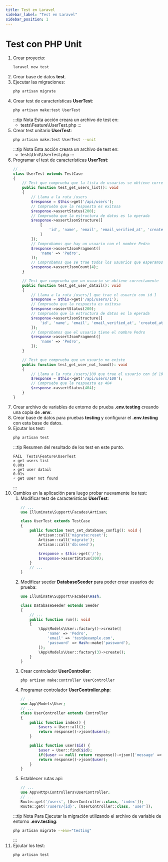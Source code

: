 ```yaml
---
title: Test en Laravel
sidebar_label: "Test en Laravel"
sidebar_position: 1
---
```


# Test con PHP Unit
1. Crear proyecto:
    ```bash
    laravel new test
    ```
2. Crear base de datos **test**.
3. Ejecutar las migraciones:
    ```bash
    php artisan migrate
    ```
4. Crear test de características **UserTest**:
    ```bash
    php artisan make:test UserTest
    ```
    :::tip Nota
    Esta acción creara un archivo de test en:
    + tests\Feature\UserTest.php
    :::
5. Crear test unitario **UserTest**:
    ```bash
    php artisan make:test UserTest --unit
    ```
    :::tip Nota
    Esta acción creara un archivo de test en:
    + tests\Unit\UserTest.php
    :::
6. Programar el test de características **UserTest**:
    ```php title="tests\Feature\UserTest.php"
    // ...
    class UserTest extends TestCase
    {
        // Test que comprueba que la lista de usuarios se obtiene correctamente
        public function test_get_users_list(): void
        {
            // Llama a la ruta /users
            $response = $this->get('/api/users');
            // Comprueba que la respuesta es exitosa
            $response->assertStatus(200);
            // Comprueba que la estructura de datos es la eperada
            $response->assertJsonStructure([
                [
                    'id', 'name', 'email', 'email_verified_at', 'created_at', 'updated_at'
                ]
            ]);
            // Comprobamos que hay un usuario con el nombre Pedro
            $response->assertJsonFragment([
                'name' => 'Pedro',
            ]);
            // Comprobamos que se trae todos los usuarios que esperamos
            $response->assertJsonCount(4);
        }

        // Test que comprueba que un usuario se obtiene correctamente
        public function test_get_user_datail(): void
        {
            // Llama a la ruta /users/1 que trae el usuario con id 1
            $response = $this->get('/api/users/1');
            // Comprueba que la respuesta es exitosa
            $response->assertStatus(200);
            // Comprueba que la estructura de datos es la eperada
            $response->assertJsonStructure([
                'id', 'name', 'email', 'email_verified_at', 'created_at', 'updated_at'
            ]);
            // Comprobamos que el usuario tiene el nombre Pedro
            $response->assertJsonFragment([
                'name' => 'Pedro',
            ]);
        }

        // Test que comprueba que un usuario no existe
        public function test_get_user_not_found(): void
        {
            // Llama a la ruta /users/100 que trae el usuario con id 100 que no existe
            $response = $this->get('/api/users/100');
            // Comprueba que la respuesta es 404
            $response->assertStatus(404);
        }
    }    
    ```
7. Crear archivo de variables de entorno de prueba **.env.testing** creando una copia de **.env**.
8. Crear base de datos para pruebas **testing** y configurar el **.env.testing** con esta base de datos.
9. Ejcutar los test:
    ```bash
    php artisan test
    ```
    :::tip Resumen del resultado de los test en este punto.
    ```
    FAIL  Tests\Feature\UserTest
    ⨯ get users list                                                                                                                                     0.80s  
    ⨯ get user datail                                                                                                                                    0.01s  
    ✓ get user not found      
    ```
    :::
10. Cambios en la aplicación para luego probar nuevamente los test:
    1. Modificar test de características **UserTest**:
        ```php title="tests\Feature\UserTest.php"
        // ...
        use Illuminate\Support\Facades\Artisan;

        class UserTest extends TestCase
        {
            public function test_set_database_config(): void {
                Artisan::call('migrate:reset');
                Artisan::call('migrate');
                Artisan::call('db:seed');

                $response = $this->get('/');
                $response->assertStatus(200);
            }
            // ...            
        }
        ```
    2. Modificar seeder **DatabaseSeeder** para poder crear usuarios de prueba:
        ```php title="database\seeders\DatabaseSeeder.php"
        use Illuminate\Support\Facades\Hash;

        class DatabaseSeeder extends Seeder
        {
            // ...
            public function run(): void
            {
                \App\Models\User::factory()->create([
                    'name' => 'Pedro',
                    'email' => 'test@example.com',
                    'password' => Hash::make('password'),
                ]);        
                \App\Models\User::factory(3)->create();
            }
        }        
        ```
    3. Crear controlador **UserController**:
        ```bash
        php artisan make:controller UserController
        ```
    4. Programar controlador **UserController.php**:
        ```php title="app\Http\Controllers\UserController.php"
        // ...
        use App\Models\User;
        // ...
        class UserController extends Controller
        {
            public function index() {
                $users = User::all();
                return response()->json($users);
            }

            public function user($id) {
                $user = User::find($id);
                if($user == null) return response()->json(['message' => 'User not found'], 404);
                return response()->json($user);
            }
        }        
        ```
    5. Establecer rutas api:
        ```php title="routes\api.php"
        // ...
        use App\Http\Controllers\UserController;
        // ...
        Route::get('/users', [UserController::class, 'index']);
        Route::get('/users/{id}', [UserController::class, 'user']);
        ```
    :::tip Nota
    Para Ejecutar la migración utilizando el archivo de variable de entorno **.env.testing**:
    ```bash
    php artisan migrate --env="testing"
    ```    
    :::
11. Ejcutar los test:
    ```bash
    php artisan test
    ```